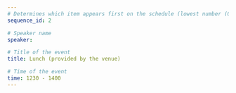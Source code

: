 ```yaml
---
# Determines which item appears first on the schedule (lowest number (0) appears first)
sequence_id: 2

# Speaker name
speaker:  

# Title of the event
title: Lunch (provided by the venue) 

# Time of the event
time: 1230 - 1400
---
```

